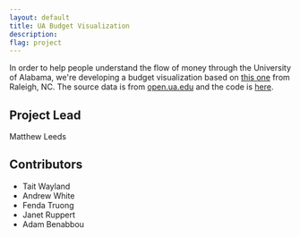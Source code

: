 ```yaml
---
layout: default
title: UA Budget Visualization
description: 
flag: project
---
```


In order to help people understand the flow of money through the University of Alabama, we're developing a budget visualization based on [this one](http://openmaps.raleighnc.gov/budgetvisualization/) from Raleigh, NC. The source data is from [open.ua.edu](http://open.ua.edu) and the code is [here](https://github.com/CodeforTuscaloosa/Visual-UA-Budget).

Project Lead
------------
Matthew Leeds


Contributors
------------
* Tait Wayland
* Andrew White
* Fenda Truong
* Janet Ruppert
* Adam Benabbou
